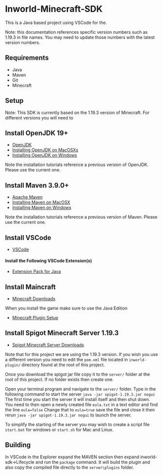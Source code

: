 # Inworld-Minecraft-SDK

This is a Java based project using VSCode for the.

Note: this documentation references specific version numbers such as 1.19.3 in file names. You may need to update those numbers with the latest version numbers.

## Requirements
+ Java
+ Maven
+ Git
+ Minecraft

## Setup

Note: This SDK is currently based on the 1.19.3 version of Minecraft. For different versions you will need to 

## Install OpenJDK 19+
+ [OpenJDK](https://jdk.java.net/19/)
+ [Installing OpenJDK on MacOSXs](https://www.codejava.net/java-se/install-openjdk-18-on-macos) 
+ [Installing OpenJDK on Windows](https://stackoverflow.com/questions/52511778/how-to-install-openjdk-11-on-windows)


Note the installation tutorials reference a previous version of OpenJDK. Please use the current one.

## Install Maven 3.9.0+
+ [Apache Maven](https://maven.apache.org/)
+ [Installing Maven on MacOSX](https://www.digitalocean.com/community/tutorials/install-maven-mac-os)
+ [Installing Maven on Windows](https://phoenixnap.com/kb/install-maven-windows)

Note the installation tutorials reference a previous version of Maven. Please use the current one.


## Install VSCode
+ [VSCode](https://code.visualstudio.com/)

#### Install the Following VSCode Extension(s)
+ [Extension Pack for Java]()


## Install Maincraft
+ [Minecraft Downloads](https://www.minecraft.net/en-us/download)

When you install the game make sure to use the Java Edition


+ [Minecraft Plugin Setup](https://www.spigotmc.org/wiki/creating-a-blank-spigot-plugin-in-vs-code/)

## Install Spigot Minecraft Server 1.19.3
+ [Spigot Minecraft Server Downloads](https://getbukkit.org/download/spigot#google_vignette)

Note that for this project we are using the 1.19.3 version. If you wish you use a different version you need to edit the ```pom.xml``` file located in ```inworld-plugin/``` directory found at the root of this project.

Once you download the spigot jar file copy it to the ```server/``` folder at the root of this project. If no folder exists then create one.

Open your terminal program and navigate to the ```server/``` folder. Type in the following command to start the server ```java -jar spigot-1.19.3.jar nogui``` The first time you start the server it will install itself and then shut down. You need to then open a newly created file ```eula.txt``` in a text editor and find the line ```eula=false``` Change that to ```eula=true``` save the file and close it then rerun ```java -jar spigot-1.19.3.jar nogui``` to launch the server.

To simplify the starting of the server you may wish to create a script file ```start.bat``` for windows or ```start.sh``` for Mac and Linux. 



## Building

In VSCode in the Explorer expand the MAVEN section then expand inworld-sdk->Lifecycle and run the ```package``` command. It will build the plugin and also copy the compiled file directly to the ```server\plugins``` folder. 